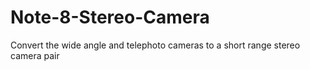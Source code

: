 # Note-8-Stereo-Camera
Convert the wide angle and telephoto cameras to a short range stereo camera pair
